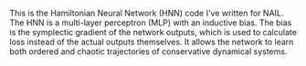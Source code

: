 This is the Hamiltonian Neural Network (HNN) code I've written for NAIL.  The HNN is a multi-layer perceptron (MLP) with an inductive bias.  The bias is the symplectic gradient of the network outputs, which is used to calculate loss instead of the actual outputs themselves.  It allows the network to learn both ordered and chaotic trajectories of conservative dynamical systems.
